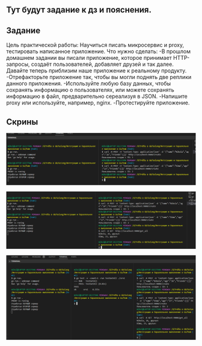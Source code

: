 ## Тут будут задание к дз и пояснения.

## Задание

Цель практической работы:
Научиться писать микросервис и proxy,
тестировать написанное приложение.
Что нужно сделать:
-В прошлом домашнем задании вы писали приложение, которое принимает HTTP-запросы, создаёт пользователей, добавляет друзей и так далее. Давайте теперь приблизим наше приложение к реальному продукту.
-Отрефакторьте приложение так, чтобы вы могли поднять две реплики данного приложения.
-Используйте любую базу данных, чтобы сохранять информацию о пользователях, или можете сохранять информацию в файл, предварительно сереализуя в JSON.
-Напишите proxy или используйте, например, nginx.
-Протестируйте приложение.

## Скрины

![](hom5.1.png)

![](hom5.2.png)

![](hom5Test.png)